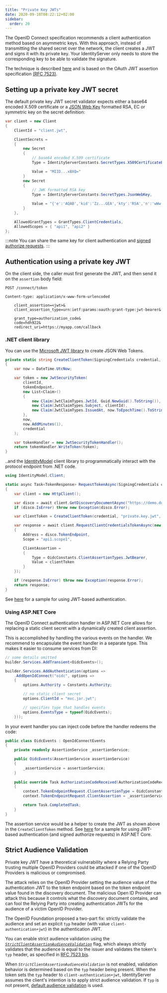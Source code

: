 ```yaml
---
title: "Private Key JWTs"
date: 2020-09-10T08:22:12+02:00
sidebar:
  order: 20
---
```


The OpenID Connect specification recommends a client authentication method based on asymmetric keys. With this approach,
instead of transmitting the shared secret over the network, the client creates a JWT and signs it with its private key.
Your IdentityServer only needs to store the corresponding key to be able to validate the signature.

The technique is described [here](https://openid.net/specs/openid-connect-core-1_0.html#clientauthentication) and is
based on the OAuth JWT assertion specification [(RFC 7523)](https://tools.ietf.org/html/rfc7523).

## Setting up a private key JWT secret

The default private key JWT secret validator expects either a base64 encoded X.509 certificate or
a [JSON Web Key](https://tools.ietf.org/html/rfc7517) formatted RSA, EC or symmetric key on the secret definition:

```cs
var client = new Client
{
    ClientId = "client.jwt",

    ClientSecrets =
    {
        new Secret
        {
            // base64 encoded X.509 certificate
            Type = IdentityServerConstants.SecretTypes.X509CertificateBase64,

            Value = "MIID...xBXQ="
        }
        new Secret
        {
            // JWK formatted RSA key
            Type = IdentityServerConstants.SecretTypes.JsonWebKey,

            Value = "{'e':'AQAB','kid':'Zz...GEA','kty':'RSA','n':'wWw...etgKw'}"
        }
    },

    AllowedGrantTypes = GrantTypes.ClientCredentials,
    AllowedScopes = { "api1", "api2" }
};
```

:::note
You can share the same key for client authentication and [signed authorize requests](/identityserver/v7/tokens/jar).
:::

## Authentication using a private key JWT

On the client side, the caller must first generate the JWT, and then send it on the `assertion` body field:

```
POST /connect/token

Content-type: application/x-www-form-urlencoded

    client_assertion=<jwt>&
    client_assertion_type=urn:ietf:params:oauth:grant-type:jwt-bearer&

    grant_type=authorization_code&
    code=hdh922&
    redirect_uri=https://myapp.com/callback
```

### .NET client library

You can use the [Microsoft JWT library](https://www.nuget.org/packages/System.IdentityModel.Tokens.Jwt/) to create JSON
Web Tokens.

```cs
private static string CreateClientToken(SigningCredentials credential, string clientId, string tokenEndpoint)
{
    var now = DateTime.UtcNow;

    var token = new JwtSecurityToken(
        clientId,
        tokenEndpoint,
        new List<Claim>()
        {
            new Claim(JwtClaimTypes.JwtId, Guid.NewGuid().ToString()),
            new Claim(JwtClaimTypes.Subject, clientId),
            new Claim(JwtClaimTypes.IssuedAt, now.ToEpochTime().ToString(), ClaimValueTypes.Integer64)
        },
        now,
        now.AddMinutes(1),
        credential
    );

    var tokenHandler = new JwtSecurityTokenHandler();
    return tokenHandler.WriteToken(token);
}
```

..and the [IdentityModel](https://identitymodel.readthedocs.io) client library to programmatically interact with the
protocol endpoint from .NET code.

```cs
using IdentityModel.Client;

static async Task<TokenResponse> RequestTokenAsync(SigningCredentials credential)
{
    var client = new HttpClient();

    var disco = await client.GetDiscoveryDocumentAsync("https://demo.duendesoftware.com");
    if (disco.IsError) throw new Exception(disco.Error);

    var clientToken = CreateClientToken(credential, "private.key.jwt", disco.TokenEndpoint);

    var response = await client.RequestClientCredentialsTokenAsync(new ClientCredentialsTokenRequest
    {
        Address = disco.TokenEndpoint,
        Scope = "api1.scope1",

        ClientAssertion =
        {
            Type = OidcConstants.ClientAssertionTypes.JwtBearer,
            Value = clientToken
        }
    });

    if (response.IsError) throw new Exception(response.Error);
    return response;
}
```

See [here](/identityserver/v7/samples/basics#jwt-based-client-authentication) for a sample for using JWT-based
authentication.

### Using ASP.NET Core

The OpenID Connect authentication handler in ASP.NET Core allows for replacing a static client secret with a dynamically
created client assertion.

This is accomplished by handling the various events on the handler. We recommend to encapsulate the event handler in a
separate type. This makes it easier to consume services from DI:

```cs
// some details omitted
builder.Services.AddTransient<OidcEvents>();

builder.Services.AddAuthentication(options =>
    .AddOpenIdConnect("oidc", options =>
    {
        options.Authority = Constants.Authority;

        // no static client secret        
        options.ClientId = "mvc.jar.jwt";

        // specifies type that handles events
        options.EventsType = typeof(OidcEvents);        
    }));
```

In your event handler you can inject code before the handler redeems the code:

```cs
public class OidcEvents : OpenIdConnectEvents
{
    private readonly AssertionService _assertionService;

    public OidcEvents(AssertionService assertionService)
    {
        _assertionService = assertionService;
    }
    
    public override Task AuthorizationCodeReceived(AuthorizationCodeReceivedContext context)
    {
        context.TokenEndpointRequest.ClientAssertionType = OidcConstants.ClientAssertionTypes.JwtBearer;
        context.TokenEndpointRequest.ClientAssertion = _assertionService.CreateClientToken();

        return Task.CompletedTask;
    }
}
```

The assertion service would be a helper to create the JWT as shown above in the `CreateClientToken` method.
See [here](/identityserver/v7/samples/basics#mvc-client-with-jar-and-jwt-based-authentication) for a sample for using
JWT-based authentication (and signed authorize requests) in ASP.NET Core.

## Strict Audience Validation

Private key JWT have a theoretical vulnerability where a Relying Party trusting multiple
OpenID Providers could be attacked if one of the OpenID Providers is malicious or compromised.

The attack relies on the OpenID Provider setting the audience value of the authentication JWT
to the token endpoint based on the token endpoint value found in the discovery document.
The malicious Open ID Provider can attack this because it controls what the discovery document
contains, and can fool the Relying Party into creating authentication JWTs for the audience of
a victim OpenID Provider.

The OpenID Foundation proposed a two-part fix: strictly validate the audience and set an
explicit `typ` header (with value `client-authentication+jwt`) in the authentication JWT.

You can enable strict audience validation using the [
*`StrictClientAssertionAudienceValidation`*](/identityserver/v7/reference/options/#strict-audience-validation)
flag, which always strictly validates that the audience is equal to the issuer and validates the token's
`typ` header, as specified in [RFC 7523 bis](https://datatracker.ietf.org/doc/draft-ietf-oauth-rfc7523bis/).

When *`StrictClientAssertionAudienceValidation`* is not enabled, validation behavior is determined based
on the `typ` header being present. When the token sets the `typ` header to `client-authentication+jwt`,
IdentityServer assumes the client's intention is to apply strict audience validation.
If `typ` is not
present, [default audience validation](/identityserver/v7/apis/aspnetcore/jwt/#adding-audience-validation)
is used.